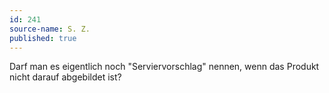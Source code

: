 ```yaml
---
id: 241
source-name: S. Z.
published: true
---
```

 Darf man es eigentlich noch "Serviervorschlag" nennen, wenn das Produkt nicht darauf abgebildet ist?
